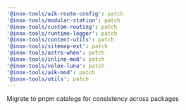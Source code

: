 ```yaml
---
'@inox-tools/aik-route-config': patch
'@inox-tools/modular-station': patch
'@inox-tools/custom-routing': patch
'@inox-tools/runtime-logger': patch
'@inox-tools/content-utils': patch
'@inox-tools/sitemap-ext': patch
'@inox-tools/astro-when': patch
'@inox-tools/inline-mod': patch
'@inox-tools/velox-luna': patch
'@inox-tools/aik-mod': patch
'@inox-tools/utils': patch
---
```


Migrate to pnpm catalogs for consistency across packages
